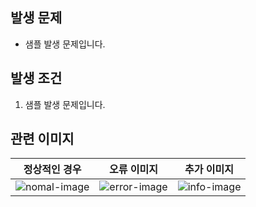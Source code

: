 ## 발생 문제
- 샘플 발생 문제입니다. 
 
## 발생 조건
1. 샘플 발생 문제입니다.
 
## 관련 이미지
|정상적인 경우|오류 이미지|추가 이미지|
|---|---|---|
|![nomal-image]()|![error-image]()|![info-image]()|